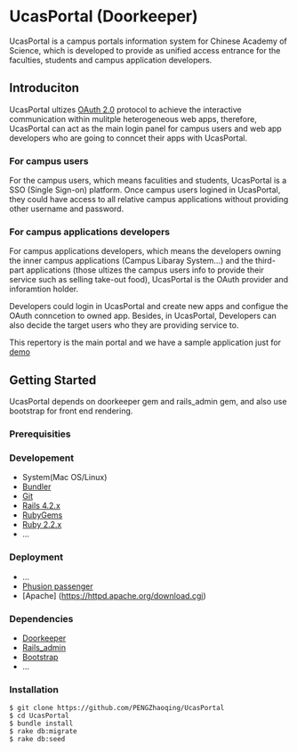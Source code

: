 # UcasPortal (Doorkeeper)

UcasPortal is a campus portals information system for Chinese Academy of Science, which is developed to provide as unified access entrance for the faculties, students and campus application developers.

## Introduciton

UcasPortal ultizes [OAuth 2.0](https://oauth.net/2/) protocol to achieve the interactive communication within mulitple heterogeneous web apps, therefore, UcasPortal can act as the main login panel for campus users and web app developers who are going to conncet their apps with UcasPortal. 

### For campus users 

For the campus users, which means faculities and students, UcasPortal is a SSO (Single Sign-on) platform. Once campus users logined in UcasPortal, they could have access to all relative campus applications without providing other username and password.

### For campus applications developers

For campus applications developers, which means the developers owning the inner campus applications (Campus Libaray System...) and the third-part applications (those ultizes the campus users info to provide their service such as selling take-out food), UcasPortal is the OAuth provider and inforamtion holder.

Developers could login in UcasPortal and create new apps and configue the OAuth conncetion to owned app. Besides, in UcasPortal, Developers can also decide the target users who they are providing service to. 

This repertory is the main portal and we have a sample application just for [demo](https://github.com/PENGZhaoqing/UcasPortal_SampleApp) 

## Getting Started

UcasPortal depends on doorkeeper gem and rails_admin gem, and also use bootstrap for front end rendering.

### Prerequisities

### Developement
* System(Mac OS/Linux)
* [Bundler](http://bundler.io/)
* [Git](https://help.github.com/articles/set-up-git)
* [Rails 4.2.x](http://rubyonrails.org/download)
* [RubyGems](https://rubygems.org/)
* [Ruby 2.2.x](https://www.ruby-lang.org/en/downloads/)
* ...

### Deployment
* ...
* [Phusion passenger](https://www.phusionpassenger.com/)
* [Apache] (https://httpd.apache.org/download.cgi) 

### Dependencies

* [Doorkeeper](https://github.com/doorkeeper-gem/doorkeeper)
* [Rails_admin](https://github.com/sferik/rails_admin)
* [Bootstrap](http://getbootstrap.com/) 
* ...

### Installation

```
$ git clone https://github.com/PENGZhaoqing/UcasPortal
$ cd UcasPortal
$ bundle install
$ rake db:migrate
$ rake db:seed
```




 
 

